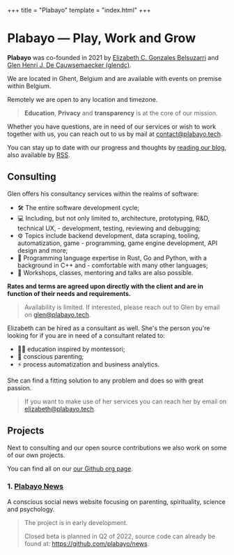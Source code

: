 +++
title = "Plabayo"
template = "index.html"
+++

# Plabayo — Play, Work and Grow

**Plabayo** was co-founded in 2021 by [Elizabeth C. Gonzales Belsuzarri](https://elizadc.me) and [Glen Henri J. De Cauwsemaecker (glendc)](https://glendc.com).

We are located in Ghent, Belgium and are available with events on premise within Belgium. 

Remotely we are open to any location and timezone.

> **Education**, **Privacy** and **transparency** is at the core of our mission.

Whether you have questions, are in need of our services or wish to work
together with us, you can reach out to us by mail at [contact@plabayo.tech](mailto:contact@plabayo.tech).

You can stay up to date with our progress and thoughts by [reading our blog](/blog), also available by [RSS](/rss.xml).

## Consulting

Glen offers his consultancy services within the realms of software:

<div class="bullet-points-list">

- <span>🛠️</span> The entire software development cycle;
- <span>💻</span> Including, but not only limited to, architecture, prototyping, R&D, technical UX, - development, testing, reviewing and debugging;
- <span>⚙️</span> Topics include backend development, data scraping, tooling, automatization, game - programming, game engine development, API design and more;
- <span>🧰</span> Programming language expertise in Rust, Go and Python, with a background in C++ and - comfortable with many other languages;
- <span>📜</span> Workshops, classes, mentoring and talks are also possible.

</div>

**Rates and terms are agreed upon directly with the client and are in function of their needs and requirements.**

> Availability is limited. If interested, please reach out to Glen by email on [glen@plabayo.tech](mailto:glen@plabayo.tech).

Elizabeth can be hired as a consultant as well. She's the person you're looking for if you are in need of a consultant
related to:

<div class="bullet-points-list">

- <span>👩‍🏫</span> education inspired by montessori;
- <span>👶</span> conscious parenting;
- <span>⚡</span> process automatization and business analytics.

</div>

She can find a fitting solution to any problem and does so with great passion.

> If you want to make use of her services you can reach
> her by email on [elizabeth@plabayo.tech](mailto:elizabeth@plabayo.tech).

## Projects

Next to consulting and our open source contributions we also work on some of our own projects.

You can find all on our [our Github org page](https://github.com/plabayo).

### 1. [Plabayo News](https://github.com/plabayo/news)

A conscious social news website focusing on parenting, spirituality, science and psychology. 

> The project is in early development.
>
> Closed beta is planned in Q2 of 2022,
> source code can already be found at: <https://github.com/plabayo/news>.